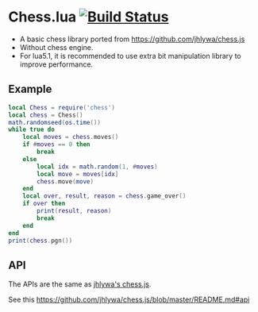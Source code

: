 # Chess.lua [![Build Status](https://travis-ci.com/arizati/chess.lua.svg?branch=master)](https://travis-ci.com/arizati/chess.lua)

- A basic chess library ported from https://github.com/jhlywa/chess.js
- Without chess engine.
- For lua5.1, it is recommended to use extra bit manipulation library to improve performance.

## Example

```lua
local Chess = require('chess')
local chess = Chess()
math.randomseed(os.time())
while true do
    local moves = chess.moves()
    if #moves == 0 then
        break
    else
        local idx = math.random(1, #moves)
        local move = moves[idx]
        chess.move(move)
    end
    local over, result, reason = chess.game_over()
    if over then
        print(result, reason)
        break
    end
end
print(chess.pgn())
```

## API

The APIs are the same as [jhlywa's chess.js](https://github.com/jhlywa/chess.js).

See this https://github.com/jhlywa/chess.js/blob/master/README.md#api
